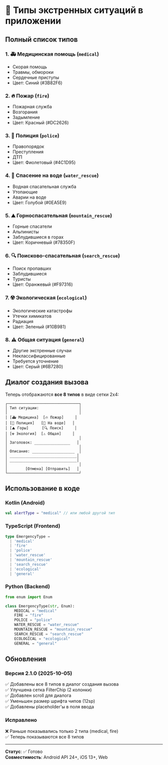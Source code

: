 # 🚨 Типы экстренных ситуаций в приложении

## Полный список типов

### 1. 🚑 Медицинская помощь (`medical`)
- Скорая помощь
- Травмы, обмороки
- Сердечные приступы
- Цвет: Синий (#3B82F6)

### 2. 🔥 Пожар (`fire`)
- Пожарная служба
- Возгорания
- Задымление
- Цвет: Красный (#DC2626)

### 3. 👮 Полиция (`police`)
- Правопорядок
- Преступления
- ДТП
- Цвет: Фиолетовый (#4C1D95)

### 4. 🌊 Спасение на воде (`water_rescue`)
- Водная спасательная служба
- Утопающие
- Аварии на воде
- Цвет: Голубой (#0EA5E9)

### 5. ⛰️ Горноспасательная (`mountain_rescue`)
- Горные спасатели
- Альпинисты
- Заблудившиеся в горах
- Цвет: Коричневый (#78350F)

### 6. 🔍 Поисково-спасательная (`search_rescue`)
- Поиск пропавших
- Заблудившиеся
- Туристы
- Цвет: Оранжевый (#F97316)

### 7. ☢️ Экологическая (`ecological`)
- Экологические катастрофы
- Утечки химикатов
- Радиация
- Цвет: Зеленый (#10B981)

### 8. ⚠️ Общая ситуация (`general`)
- Другие экстренные случаи
- Неклассифицированные
- Требуется уточнение
- Цвет: Серый (#6B7280)

## Диалог создания вызова

Теперь отображаются **все 8 типов** в виде сетки 2x4:

```
┌────────────────────────────────┐
│ Тип ситуации:                  │
│                                │
│ [🚑 Медицина]  [🔥 Пожар]     │
│ [👮 Полиция]   [🌊 На воде]   │
│ [⛰️ Горы]      [🔍 Поиск]     │
│ [☢️ Экология]  [⚠️ Общая]     │
│                                │
│ Заголовок: ________________   │
│                                │
│ Описание: ___________________  │
│ ______________________________│
│ ______________________________│
│                                │
│        [Отмена] [Отправить]   │
└────────────────────────────────┘
```

## Использование в коде

### Kotlin (Android)
```kotlin
val alertType = "medical" // или любой другой тип
```

### TypeScript (Frontend)
```typescript
type EmergencyType = 
  | 'medical' 
  | 'fire' 
  | 'police' 
  | 'water_rescue' 
  | 'mountain_rescue' 
  | 'search_rescue' 
  | 'ecological' 
  | 'general'
```

### Python (Backend)
```python
from enum import Enum

class EmergencyType(str, Enum):
    MEDICAL = "medical"
    FIRE = "fire"
    POLICE = "police"
    WATER_RESCUE = "water_rescue"
    MOUNTAIN_RESCUE = "mountain_rescue"
    SEARCH_RESCUE = "search_rescue"
    ECOLOGICAL = "ecological"
    GENERAL = "general"
```

## Обновления

### Версия 2.1.0 (2025-10-05)
✅ Добавлены все 8 типов в диалог создания вызова  
✅ Улучшена сетка FilterChip (2 колонки)  
✅ Добавлен scroll для диалога  
✅ Уменьшен размер шрифта чипов (12sp)  
✅ Добавлены placeholder'ы в поля ввода

### Исправлено
❌ Раньше показывались только 2 типа (medical, fire)  
✅ Теперь показываются все 8 типов

---

**Статус**: ✅ Готово  
**Совместимость**: Android API 24+, iOS 13+, Web

